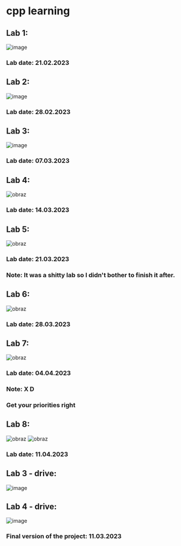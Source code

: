 # cpp learning

## Lab 1:
![image](https://user-images.githubusercontent.com/27778188/220600896-5f6b4c95-02d2-451f-91a6-31e9d63cce73.png)
### Lab date: 21.02.2023
## Lab 2:
![image](https://user-images.githubusercontent.com/27778188/224505162-4f2e0e33-4d92-43cc-b5be-d8db0f8bec23.png)
### Lab date: 28.02.2023
## Lab 3:
![image](https://user-images.githubusercontent.com/27778188/224505204-76dda308-b70b-4a7c-b032-af22f1616740.png)
### Lab date: 07.03.2023
## Lab 4:
![obraz](https://user-images.githubusercontent.com/27778188/229084234-9a2e5013-360e-4f95-8dd0-f99a151284f2.png)
### Lab date: 14.03.2023
## Lab 5:
![obraz](https://user-images.githubusercontent.com/27778188/232792538-1f4d6202-9b0c-4163-861e-ebfef6cfc972.png)
### Lab date: 21.03.2023
### Note: It was a shitty lab so I didn't bother to finish it after.
## Lab 6:
![obraz](https://user-images.githubusercontent.com/27778188/232792957-a533d873-44f1-40ed-a712-d0e8d1a2ad2f.png)
### Lab date: 28.03.2023
## Lab 7:
![obraz](https://user-images.githubusercontent.com/27778188/232793137-bcd5f06e-7f62-4f24-a77d-f6e95d061812.png)
### Lab date: 04.04.2023
### Note: X D
### Get your priorities right
## Lab 8:
![obraz](https://user-images.githubusercontent.com/27778188/232793537-cc38b64e-20dd-4ed8-8814-eb0bddb577e7.png)
![obraz](https://user-images.githubusercontent.com/27778188/232793601-1c703c7b-1c21-47f5-bc16-6fcd5b36222d.png)
### Lab date: 11.04.2023

###
###
## Lab 3 - drive:
![image](https://user-images.githubusercontent.com/27778188/224544754-aa846330-63c9-46a4-8e0e-ba17290f5792.png)
## Lab 4 - drive:
![image](https://user-images.githubusercontent.com/27778188/224505500-bbeae89f-c1da-490d-9bf0-f4069b15864b.png)
### Final version of the project: 11.03.2023
